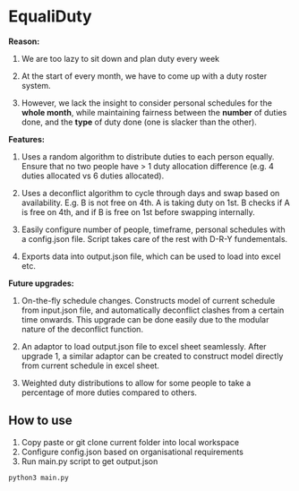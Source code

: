 # EqualiDuty

**Reason:**
1. We are too lazy to sit down and plan duty every week

2. At the start of every month, we have to come up with a duty roster system.

3. However, we lack the insight to consider personal schedules for the **whole month**, while maintaining fairness between the **number** of duties done, and the **type** of duty done (one is slacker than the other).


**Features:**
1. Uses a random algorithm to distribute duties to each person equally. Ensure that no two people have > 1 duty allocation difference (e.g. 4 duties allocated vs 6 duties allocated).

2. Uses a deconflict algorithm to cycle through days and swap based on availability. E.g. B is not free on 4th. A is taking duty on 1st. B checks if A is free on 4th, and if B is free on 1st before swapping internally.

3. Easily configure number of people, timeframe, personal schedules with a config.json file. Script takes care of the rest with D-R-Y fundementals.

4. Exports data into output.json file, which can be used to load into excel etc.

**Future upgrades:**
1. On-the-fly schedule changes. Constructs model of current schedule from input.json file, and automatically deconflict clashes from a certain time onwards. This upgrade can be done easily due to the modular nature of the deconflict function.

2. An adaptor to load output.json file to excel sheet seamlessly. After upgrade 1, a similar adaptor can be created to construct model directly from current schedule in excel sheet.

3. Weighted duty distributions to allow for some people to take a percentage of more duties compared to others.


## How to use
1. Copy paste or git clone current folder into local workspace
2. Configure config.json based on organisational requirements
3. Run main.py script to get output.json
```
python3 main.py
```